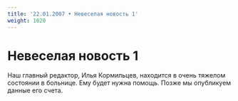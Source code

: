 ```yaml
---
title: '22.01.2007 • Невеселая новость 1'
weight: 1020
---
```


# Невеселая новость 1

Наш главный редактор, Илья Кормильцев, находится в очень тяжелом состоянии в больнице. Ему будет нужна помощь. Позже мы опубликуем данные его счета.